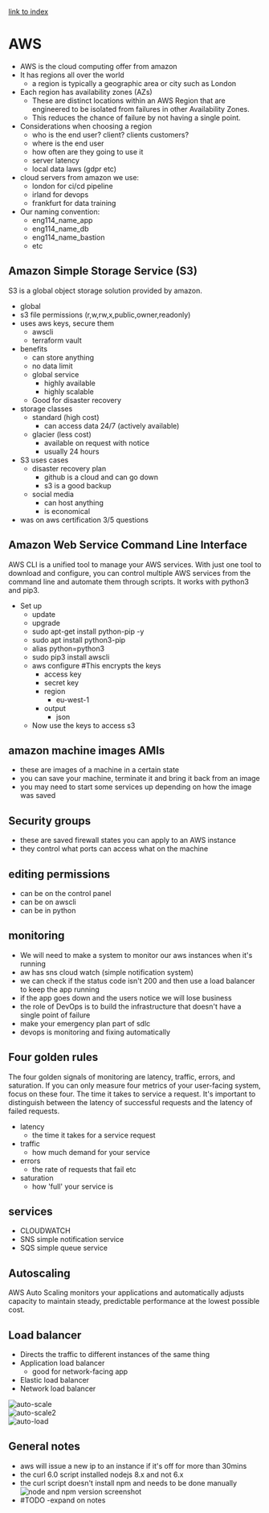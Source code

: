[link to index](/readme.md)  
# AWS
- AWS is the cloud computing offer from amazon
- It has regions all over the world
    - a region is typically a geographic area or city such as London
- Each region has availability zones (AZs)
    - These are distinct locations within an AWS Region that are engineered to be isolated from failures in other Availability Zones.
    - This reduces the chance of failure by not having a single point.
- Considerations when choosing a region
    - who is the end user? client? clients customers?
    - where is the end user
    - how often are they going to use it
    - server latency
    - local data laws (gdpr etc)
- cloud servers from amazon we use:
    - london for ci/cd pipeline
    - irland for devops
    - frankfurt for data training
- Our naming convention:
    - eng114_name_app
    - eng114_name_db
    - eng114_name_bastion
    - etc


## Amazon Simple Storage Service (S3)
S3 is a global object storage solution provided by amazon.
- global
- s3 file permissions (r,w,rw,x,public,owner,readonly)
- uses aws keys, secure them
    - awscli
    - terraform vault
- benefits
    - can store anything
    - no data limit
    - global service
        - highly available
        - highly scalable
    - Good for disaster recovery
- storage classes
    - standard (high cost)
        - can access data 24/7 (actively available)
    - glacier (less cost)
        - available on request with notice
        - usually 24 hours
- S3 uses cases
    - disaster recovery plan
        - github is a cloud and can go down
        - s3 is a good backup
    - social media
        - can host anything
        - is economical
- was on aws certification 3/5 questions

## Amazon Web Service Command Line Interface
AWS CLI is a unified tool to manage your AWS services. With just one tool to download and configure, you can control multiple AWS services from the command line and automate them through scripts. It works with python3 and pip3.

- Set up
    - update
    - upgrade
    - sudo apt-get install python-pip -y
    - sudo apt install python3-pip
    - alias python=python3
    - sudo pip3 install awscli
    - aws configure #This encrypts the keys
        - access key
        - secret key
        - region
            - eu-west-1
        - output
            - json
    - Now use the keys to access s3


## amazon machine images AMIs
- these are images of a machine in a certain state
- you can save your machine, terminate it and bring it back from an image
- you may need to start some services up depending on how the image was saved

## Security groups
- these are saved firewall states you can apply to an AWS instance
- they control what ports can access what on the machine

## editing permissions
- can be on the control panel
- can be on awscli
- can be in python

## monitoring 
- We will need to make a system to monitor our aws instances when it's running
- aw has sns cloud watch (simple notification system)
- we can check if the status code isn't 200 and then use a load balancer to keep the app running
- if the app goes down and the users notice we will lose business
- the role of DevOps is to build the infrastructure that doesn't have a single point of failure 
- make your emergency plan part of sdlc
- devops is monitoring  and fixing automatically

## Four golden rules
The four golden signals of monitoring are latency, traffic, errors, and saturation. If you can only measure four metrics of your user-facing system, focus on these four. The time it takes to service a request. It's important to distinguish between the latency of successful requests and the latency of failed requests.  

- latency
    - the time it takes for a service request
- traffic
    - how much demand for your service
- errors
    - the rate of requests that fail etc
- saturation
    - how 'full' your service is

## services
- CLOUDWATCH
- SNS simple notification service
- SQS simple queue service

## Autoscaling
AWS Auto Scaling monitors your applications and automatically adjusts capacity to maintain steady, predictable performance at the lowest possible cost. 

## Load balancer
- Directs the traffic to different instances of the same thing
- Application load balancer
    - good for network-facing app
- Elastic load balancer
- Network load balancer   

![auto-scale](/Documentation/resources/auto_scale.png)   
![auto-scale2](/Documentation/resources/auto_scale2.jpeg)   
![auto-load](/Documentation/resources/auto_load.png)


## General notes
- aws will issue a new ip to an instance if it's off for more than 30mins
- the curl 6.0 script installed nodejs 8.x and not 6.x
- the curl script doesn't install npm and needs to be done manually  
![node and npm version screenshot](/Documentation/resources/app_node_version.png)
- #TODO -expand on notes



